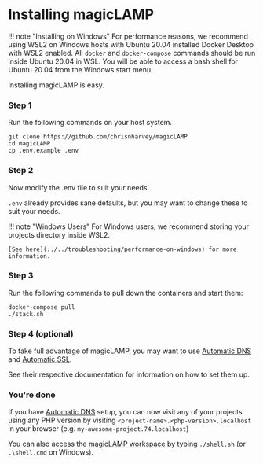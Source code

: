 # Installing magicLAMP

!!! note "Installing on Windows"
    For performance reasons, we recommend using WSL2 on Windows hosts with Ubuntu 20.04 installed
    Docker Desktop with WSL2 enabled. All `docker` and `docker-compose` commands should be run inside
    Ubuntu 20.04 in WSL. You will be able to access a bash shell for Ubuntu 20.04 from the Windows
    start menu.

Installing magicLAMP is easy.

### Step 1

Run the following commands on your host system.

```
git clone https://github.com/chrisnharvey/magicLAMP
cd magicLAMP
cp .env.example .env
```

### Step 2

Now modify the .env file to suit your needs.

`.env` already provides sane defaults, but you may want to change these to suit
your needs.

!!! note "Windows Users"
    For Windows users, we recommend storing your projects directory inside WSL2.

    [See here](../../troubleshooting/performance-on-windows) for more information.

### Step 3

Run the following commands to pull down the containers and start them:

```
docker-compose pull
./stack.sh
```

### Step 4 (optional)

To take full advantage of magicLAMP, you may want to use [Automatic DNS](../../automatic-dns)
and [Automatic SSL](../../automatic-ssl).

See their respective documentation for information on how to set them up.

### You're done

If you have [Automatic DNS](../../automatic-dns) setup, you can now visit any of your projects
using any PHP version by visiting `<project-name>.<php-version>.localhost` in your browser
(e.g. `my-awesome-project.74.localhost`)

You can also access the [magicLAMP workspace](../../workspace) by typing `./shell.sh`
(or `.\shell.cmd` on Windows).

